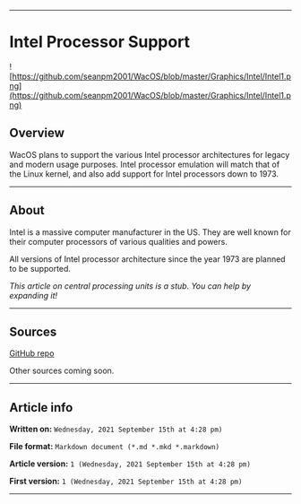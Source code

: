 
***

# Intel Processor Support

![https://github.com/seanpm2001/WacOS/blob/master/Graphics/Intel/Intel1.png](https://github.com/seanpm2001/WacOS/blob/master/Graphics/Intel/Intel1.png)

## Overview

WacOS plans to support the various Intel processor architectures for legacy and modern usage purposes. Intel processor emulation will match that of the Linux kernel, and also add support for Intel processors down to 1973.

***

## About

Intel is a massive computer manufacturer in the US. They are well known for their computer processors of various qualities and powers.

All versions of Intel processor architecture since the year 1973 are planned to be supported.

_This article on central processing units is a stub. You can help by expanding it!_

***

## Sources

[GitHub repo](https://github.com/seanpm2001/WacOS/)

Other sources coming soon.

***

## Article info

**Written on:** `Wednesday, 2021 September 15th at 4:28 pm)`

**File format:** `Markdown document (*.md *.mkd *.markdown)`

**Article version:** `1 (Wednesday, 2021 September 15th at 4:28 pm)`

**First version:** `1 (Wednesday, 2021 September 15th at 4:28 pm)`

***

